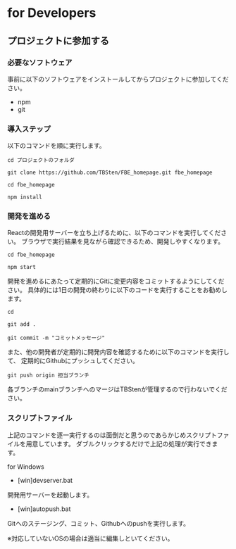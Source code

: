 # for Developers

## プロジェクトに参加する

### 必要なソフトウェア

事前に以下のソフトウェアをインストールしてからプロジェクトに参加してください。

- npm
- git

### 導入ステップ

以下のコマンドを順に実行します。


`cd プロジェクトのフォルダ`

`git clone https://github.com/TBSten/FBE_homepage.git fbe_homepage`

`cd fbe_homepage`

`npm install`

### 開発を進める

Reactの開発用サーバーを立ち上げるために、以下のコマンドを実行してください。
ブラウザで実行結果を見ながら確認できるため、開発しやすくなります。

`cd fbe_homepage`

`npm start`

開発を進めるにあたって定期的にGitに変更内容をコミットするようにしてください。
具体的には1日の開発の終わりに以下のコードを実行することをお勧めします。

`cd `

`git add .`

`git commit -m "コミットメッセージ"`

また、他の開発者が定期的に開発内容を確認するために以下のコマンドを実行して、
定期的にGithubにプッシュしてください。

`git push origin 担当ブランチ`

各ブランチのmainブランチへのマージはTBStenが管理するので行わないでください。

### スクリプトファイル

上記のコマンドを逐一実行するのは面倒だと思うのであらかじめスクリプトファイルを用意しています。
ダブルクリックするだけで上記の処理が実行できます。

for Windows

- [win]devserver.bat

開発用サーバーを起動します。

- [win]autopush.bat

Gitへのステージング、コミット、Githubへのpushを実行します。

※対応していないOSの場合は適当に編集しといてください。


















